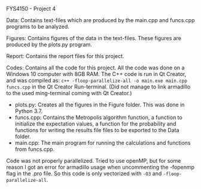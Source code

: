 FYS4150 - Project 4

Data: Contains text-files which are produced by the main.cpp and funcs.cpp programs to be analyzed.

Figures: Contains figures of the data in the text-files. These figures are produced by the plots.py program.

Report: Contains the report files for this project.

Codes: Contains all the code for this project. All the code was done on a Windows 10 computer with 8GB RAM. The C++ code is run in Qt Creator, and was compiled as: `c++ -floop-parallelize-all -o main.exe main.cpp funcs.cpp` in the Qt Creator Run-terminal. (Did not manage to link armadillo to the used ming-terminal coming with Qt Creator.)
- plots.py: Creates all the figures in the Figure folder. This was done in Python 3.7.
- funcs.cpp: Contains the Metropolis algorithm function, a function to initialize the expectation values, a function for the probability and functions for writing the results file files to be exported to the Data folder.
- main.cpp: The main program for running the calculations and functions from funcs.cpp.

Code was not properly parallelized. Tried to use openMP, but for some reason I got an error for armadillo usage when uncommenting the -fopenmp flag in the .pro file. So this code is only vectorized with `-O3` and `-floop-parallelize-all`.
